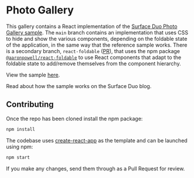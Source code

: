 # Photo Gallery

This gallery contains a React implementation of the [Surface Duo Photo Gallery sample](https://github.com/foldable-devices/demos/tree/master/photo-gallery). The `main` branch contains an implementation that uses CSS to hide and show the various components, depending on the foldable state of the application, in the same way that the reference sample works. There is a secondary branch, `react-foldable` ([PR](https://github.com/aaronpowell/surface-duo-photo-gallery/pull/1)), that uses the npm package [`@aaronpowell/react-foldable`](https://www.npmjs.com/package/@aaronpowell/react-foldable) to use React components that adapt to the foldable state to add/remove themselves from the component hierarchy.

View the sample [here](https://kind-beach-0f1a1a11e.azurestaticapps.net/).

Read about how the sample works on the Surface Duo blog.

## Contributing

Once the repo has been cloned install the npm package:

```bash
npm install
```

The codebase uses [create-react-app](https://create-react-app.dev) as the template and can be launched using npm:

```bash
npm start
```

If you make any changes, send them through as a Pull Request for review.
